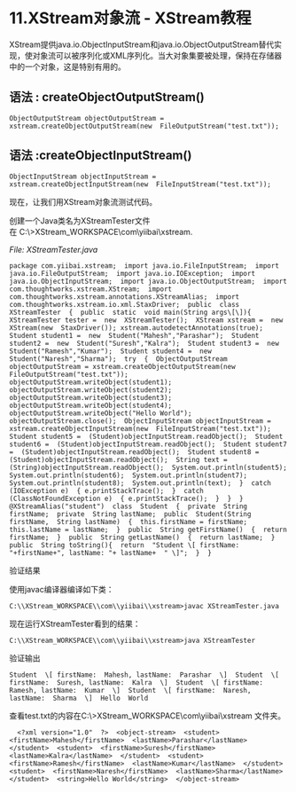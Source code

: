 # 11.XStream对象流 - XStream教程
XStream提供java.io.ObjectInputStream和java.io.ObjectOutputStream替代实现，使对象流可以被序列化或XML序列化。当大对象集要被处理，保持在存储器中的一个对象，这是特别有用的。

语法 : createObjectOutputStream()
-------------------------------

```
ObjectOutputStream objectOutputStream = xstream.createObjectOutputStream(new  FileOutputStream("test.txt"));
```

语法 :createObjectInputStream()
-----------------------------

```
ObjectInputStream objectInputStream = xstream.createObjectInputStream(new  FileInputStream("test.txt"));
```

现在，让我们用XStream对象流测试代码。

创建一个Java类名为XStreamTester文件在 C:\\>XStream_WORKSPACE\\com\\yiibai\\xstream.

_File: XStreamTester.java_

```
package com.yiibai.xstream;  import java.io.FileInputStream;  import java.io.FileOutputStream;  import java.io.IOException;  import java.io.ObjectInputStream;  import java.io.ObjectOutputStream;  import com.thoughtworks.xstream.XStream;  import com.thoughtworks.xstream.annotations.XStreamAlias;  import com.thoughtworks.xstream.io.xml.StaxDriver;  public  class  XStreamTester  {  public  static  void main(String args\[\]){  XStreamTester tester =  new  XStreamTester();  XStream xstream =  new  XStream(new  StaxDriver()); xstream.autodetectAnnotations(true);  Student student1 =  new  Student("Mahesh","Parashar");  Student student2 =  new  Student("Suresh","Kalra");  Student student3 =  new  Student("Ramesh","Kumar");  Student student4 =  new  Student("Naresh","Sharma");  try  {  ObjectOutputStream objectOutputStream = xstream.createObjectOutputStream(new  FileOutputStream("test.txt")); objectOutputStream.writeObject(student1); objectOutputStream.writeObject(student2); objectOutputStream.writeObject(student3); objectOutputStream.writeObject(student4); objectOutputStream.writeObject("Hello World"); objectOutputStream.close();  ObjectInputStream objectInputStream = xstream.createObjectInputStream(new  FileInputStream("test.txt"));  Student student5 =  (Student)objectInputStream.readObject();  Student student6 =  (Student)objectInputStream.readObject();  Student student7 =  (Student)objectInputStream.readObject();  Student student8 =  (Student)objectInputStream.readObject();  String text =  (String)objectInputStream.readObject();  System.out.println(student5);  System.out.println(student6);  System.out.println(student7);  System.out.println(student8);  System.out.println(text);  }  catch  (IOException e)  { e.printStackTrace();  }  catch  (ClassNotFoundException e)  { e.printStackTrace();  }  }  }  @XStreamAlias("student")  class  Student  {  private  String firstName;  private  String lastName;  public  Student(String firstName,  String lastName)  {  this.firstName = firstName;  this.lastName = lastName;  }  public  String getFirstName()  {  return firstName;  }  public  String getLastName()  {  return lastName;  }  public  String toString(){  return  "Student \[ firstName: "+firstName+", lastName: "+ lastName+  " \]";  }  }
```

验证结果

使用javac编译器编译如下类：

```
C:\\XStream_WORKSPACE\\com\\yiibai\\xstream>javac XStreamTester.java
```

现在运行XStreamTester看到的结果：

```
C:\\XStream_WORKSPACE\\com\\yiibai\\xstream>java XStreamTester
```

验证输出

```
Student  \[ firstName:  Mahesh, lastName:  Parashar  \]  Student  \[ firstName:  Suresh, lastName:  Kalra  \]  Student  \[ firstName:  Ramesh, lastName:  Kumar  \]  Student  \[ firstName:  Naresh, lastName:  Sharma  \]  Hello  World
```

查看test.txt的内容在C:\\>XStream_WORKSPACE\\com\\yiibai\\xstream 文件夹。

```
  <?xml version="1.0"  ?>  <object-stream>  <student>  <firstName>Mahesh</firstName>  <lastName>Parashar</lastName>  </student>  <student>  <firstName>Suresh</firstName>  <lastName>Kalra</lastName>  </student>  <student>  <firstName>Ramesh</firstName>  <lastName>Kumar</lastName>  </student>  <student>  <firstName>Naresh</firstName>  <lastName>Sharma</lastName>  </student>  <string>Hello World</string>  </object-stream>
```